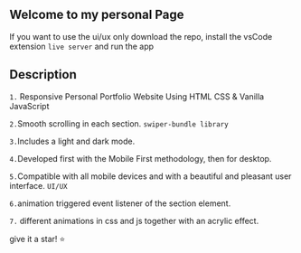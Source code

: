 ## Welcome to my personal Page

If you want to use the ui/ux only download the repo, install the vsCode extension `live server` and run the app

## Description

`1.` Responsive Personal Portfolio Website Using HTML CSS & Vanilla JavaScript

`2.`Smooth scrolling in each section. `swiper-bundle library`

`3.`Includes a light and dark mode.

`4.`Developed first with the Mobile First methodology, then for desktop.

`5.`Compatible with all mobile devices and with a beautiful and pleasant user interface. `UI/UX`

`6.`animation triggered event listener of the section element.

`7.` different animations in css and js together with an acrylic effect.

give it a star! ⭐
